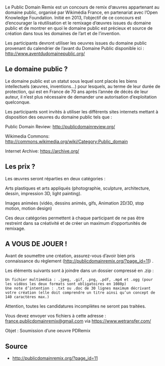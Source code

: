 Le Public Domain Remix est un concours de remix d’œuvres appartenant au domaine public, organisé par Wikimédia France, en partenariat avec l’Open Knowledge Foundation. Initié en 2013, l’objectif de ce concours est d’encourager la réutilisation et le remixage d’œuvres issues du domaine public et de montrer en quoi le domaine public est précieux et source de création dans tous les domaines de l’art et de l’invention.

Les participants devront utiliser les oeuvres issues du domaine public provenant du calendrier de l’avant du Domaine Public disponible ici : http://www.aventdudomainepublic.org/

## Le domaine public ?

Le domaine public est un statut sous lequel sont placés les biens intellectuels (œuvres, inventions…) pour lesquels, au terme de leur durée de protection, qui est en France de 70 ans après l’année de décès de leur auteur, il n’est plus nécessaire de demander une autorisation d’exploitation quelconque.

Les participants sont invités à utiliser les différents sites internets mettant à disposition des oeuvres du domaine public tels que :

Public Domain Review: http://publicdomainreview.org/

Wikimedia Commons: http://commons.wikimedia.org/wiki/Category:Public_domain

Internet Archive: https://archive.org/

## Les prix ?

Les œuvres seront réparties en deux catégories :

Arts plastiques et arts appliqués (photographie, sculpture, architecture, dessin, impression 3D, light painting).

Images animées (vidéo, dessins animés, gifs, Animation 2D/3D, stop motion, motion design)

Ces deux catégories permettent à chaque participant de ne pas être restreint dans sa créativité et de créer un maximum d’opportunités de remixage.

## A VOUS DE JOUER !

Avant de soumettre une création, assurez-vous d’avoir bien pris connaissance du règlement (http://publicdomainremix.org/?page_id=11) .

Les éléments suivants sont à joindre dans un dossier compressé en .zip :

    Un fichier multimédia : .jpeg, .gif, .png, .pdf, .mp4 et .ogg (pour les vidéos les deux formats sont obligatoires en 1080p)
    Une note d’intention : .txt ou .doc de 30 lignes maximum décrivant votre création (elle doit comprendre un titre ainsi qu’un concept de 140 caractères max.)

Attention, toutes les candidatures incomplètes ne seront pas traitées.

Vous devez envoyer vos fichiers à cette adresse : france.publicdomainremix@gmail.com via https://www.wetransfer.com/

Objet : Soumission d’une oeuvre PDRemix

## Source

* http://publicdomainremix.org/?page_id=11

